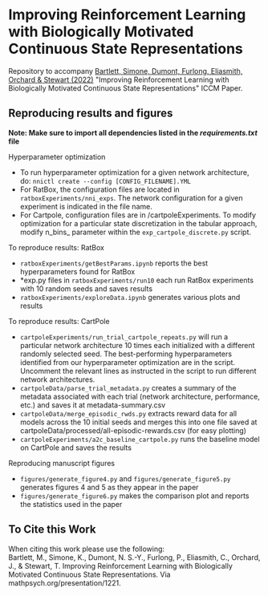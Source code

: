 # Improving Reinforcement Learning with Biologically Motivated Continuous State Representations

Repository to accompany [Bartlett, Simone, Dumont, Furlong, Eliasmith, Orchard & Stewart (2022)]() "Improving Reinforcement Learning with Biologically Motivated Continuous State Representations" ICCM Paper.

## Reproducing results and figures

**Note: Make sure to import all dependencies listed in the *requirements.txt* file**

Hyperparameter optimization
* To run hyperparameter optimization for a given network architecture, do: `nnictl create --config [CONFIG_FILENAME].YML`
* For RatBox, the configuration files are located in `ratboxExperiments/nni_exps`. The network configuration for a given experiment is indicated in the file name. 
* For Cartpole, configuration files are in /cartpoleExperiments. To modify optimization for a particular state discretization in the tabular approach, modify n_bins_ parameter within the `exp_cartpole_discrete.py` script.

To reproduce results: RatBox
* `ratboxExperiments/getBestParams.ipynb` reports the best hyperparameters found for RatBox
* *exp.py files in `ratboxExperiments/run10` each run RatBox experiments with 10 random seeds and saves results
* `ratboxExperiments/exploreData.ipynb` generates various plots and results

To reproduce results: CartPole
* `cartpoleExperiments/run_trial_cartpole_repeats.py` will run a particular network architecture 10 times each initialized with a different randomly selected seed. The best-performing hyperparameters identified from our hyperparameter optimization are in the script. Uncomment the relevant lines as instructed in the script to run different network architectures.
* `cartpoleData/parse_trial_metadata.py` creates a summary of the metadata associated with each trial (network architecture, performance, etc.) and saves it at metadata-summary.csv
* `cartpoleData/merge_episodic_rwds.py` extracts reward data for all models across the 10 initial seeds and merges this into one file saved at cartpoleData/processed/all-episodic-rewards.csv (for easy plotting)
* `cartpoleExperiments/a2c_baseline_cartpole.py` runs the baseline model on CartPole and saves the results

Reproducing manuscript figures
* `figures/generate_figure4.py` and `figures/generate_figure5.py` generates figures 4 and 5 as they appear in the paper
* `figures/generate_figure6.py` makes the comparison plot and reports the statistics used in the paper

## To Cite this Work
When citing this work please use the following: <br>
Bartlett, M., Simone, K., Dumont, N. S.-Y., Furlong, P., Eliasmith, C., Orchard, J., & Stewart, T. Improving Reinforcement Learning with Biologically Motivated Continuous State Representations. Via mathpsych.org/presentation/1221.
